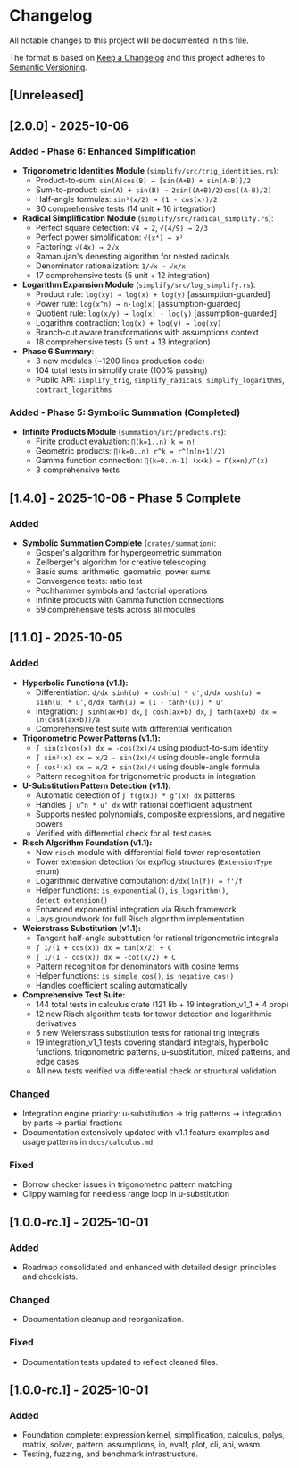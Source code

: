 # Changelog

All notable changes to this project will be documented in this file.

The format is based on [Keep a Changelog](https://keepachangelog.com/en/1.0.0/) and this project adheres to [Semantic Versioning](https://semver.org/spec/v2.0.0.html).

## [Unreleased]

## [2.0.0] - 2025-10-06
### Added - Phase 6: Enhanced Simplification
- **Trigonometric Identities Module** (`simplify/src/trig_identities.rs`):
  - Product-to-sum: `sin(A)cos(B) → [sin(A+B) + sin(A-B)]/2`
  - Sum-to-product: `sin(A) + sin(B) → 2sin((A+B)/2)cos((A-B)/2)`
  - Half-angle formulas: `sin²(x/2) → (1 - cos(x))/2`
  - 30 comprehensive tests (14 unit + 16 integration)
- **Radical Simplification Module** (`simplify/src/radical_simplify.rs`):
  - Perfect square detection: `√4 → 2`, `√(4/9) → 2/3`
  - Perfect power simplification: `√(x⁴) → x²`
  - Factoring: `√(4x) → 2√x`
  - Ramanujan's denesting algorithm for nested radicals
  - Denominator rationalization: `1/√x → √x/x`
  - 17 comprehensive tests (5 unit + 12 integration)
- **Logarithm Expansion Module** (`simplify/src/log_simplify.rs`):
  - Product rule: `log(xy) → log(x) + log(y)` [assumption-guarded]
  - Power rule: `log(x^n) → n·log(x)` [assumption-guarded]
  - Quotient rule: `log(x/y) → log(x) - log(y)` [assumption-guarded]
  - Logarithm contraction: `log(x) + log(y) → log(xy)`
  - Branch-cut aware transformations with assumptions context
  - 18 comprehensive tests (5 unit + 13 integration)
- **Phase 6 Summary**:
  - 3 new modules (~1200 lines production code)
  - 104 total tests in simplify crate (100% passing)
  - Public API: `simplify_trig`, `simplify_radicals`, `simplify_logarithms`, `contract_logarithms`

### Added - Phase 5: Symbolic Summation (Completed)
- **Infinite Products Module** (`summation/src/products.rs`):
  - Finite product evaluation: `∏(k=1..n) k = n!`
  - Geometric products: `∏(k=0..n) r^k = r^(n(n+1)/2)`
  - Gamma function connection: `∏(k=0..n-1) (x+k) = Γ(x+n)/Γ(x)`
  - 3 comprehensive tests

## [1.4.0] - 2025-10-06 - Phase 5 Complete
### Added
- **Symbolic Summation Complete** (`crates/summation`):
  - Gosper's algorithm for hypergeometric summation
  - Zeilberger's algorithm for creative telescoping
  - Basic sums: arithmetic, geometric, power sums
  - Convergence tests: ratio test
  - Pochhammer symbols and factorial operations
  - Infinite products with Gamma function connections
  - 59 comprehensive tests across all modules

## [1.1.0] - 2025-10-05
### Added
- **Hyperbolic Functions (v1.1):**
  - Differentiation: `d/dx sinh(u) = cosh(u) * u'`, `d/dx cosh(u) = sinh(u) * u'`, `d/dx tanh(u) = (1 - tanh²(u)) * u'`
  - Integration: `∫ sinh(ax+b) dx`, `∫ cosh(ax+b) dx`, `∫ tanh(ax+b) dx = ln(cosh(ax+b))/a`
  - Comprehensive test suite with differential verification
- **Trigonometric Power Patterns (v1.1):**
  - `∫ sin(x)cos(x) dx = -cos(2x)/4` using product-to-sum identity
  - `∫ sin²(x) dx = x/2 - sin(2x)/4` using double-angle formula
  - `∫ cos²(x) dx = x/2 + sin(2x)/4` using double-angle formula
  - Pattern recognition for trigonometric products in integration
- **U-Substitution Pattern Detection (v1.1):**
  - Automatic detection of `∫ f(g(x)) * g'(x) dx` patterns
  - Handles `∫ u^n * u' dx` with rational coefficient adjustment
  - Supports nested polynomials, composite expressions, and negative powers
  - Verified with differential check for all test cases
- **Risch Algorithm Foundation (v1.1):**
  - New `risch` module with differential field tower representation
  - Tower extension detection for exp/log structures (`ExtensionType` enum)
  - Logarithmic derivative computation: `d/dx(ln(f)) = f'/f`
  - Helper functions: `is_exponential()`, `is_logarithm()`, `detect_extension()`
  - Enhanced exponential integration via Risch framework
  - Lays groundwork for full Risch algorithm implementation
- **Weierstrass Substitution (v1.1):**
  - Tangent half-angle substitution for rational trigonometric integrals
  - `∫ 1/(1 + cos(x)) dx = tan(x/2) + C`
  - `∫ 1/(1 - cos(x)) dx = -cot(x/2) + C`
  - Pattern recognition for denominators with cosine terms
  - Helper functions: `is_simple_cos()`, `is_negative_cos()`
  - Handles coefficient scaling automatically
- **Comprehensive Test Suite:**
  - 144 total tests in calculus crate (121 lib + 19 integration_v1_1 + 4 prop)
  - 12 new Risch algorithm tests for tower detection and logarithmic derivatives
  - 5 new Weierstrass substitution tests for rational trig integrals
  - 19 integration_v1_1 tests covering standard integrals, hyperbolic functions, trigonometric patterns, u-substitution, mixed patterns, and edge cases
  - All new tests verified via differential check or structural validation

### Changed
- Integration engine priority: u-substitution → trig patterns → integration by parts → partial fractions
- Documentation extensively updated with v1.1 feature examples and usage patterns in `docs/calculus.md`

### Fixed
- Borrow checker issues in trigonometric pattern matching
- Clippy warning for needless range loop in u-substitution

## [1.0.0-rc.1] - 2025-10-01
### Added
- Roadmap consolidated and enhanced with detailed design principles and checklists.

### Changed
- Documentation cleanup and reorganization.

### Fixed
- Documentation tests updated to reflect cleaned files.

## [1.0.0-rc.1] - 2025-10-01
### Added
- Foundation complete: expression kernel, simplification, calculus, polys, matrix, solver, pattern, assumptions, io, evalf, plot, cli, api, wasm.
- Testing, fuzzing, and benchmark infrastructure.
